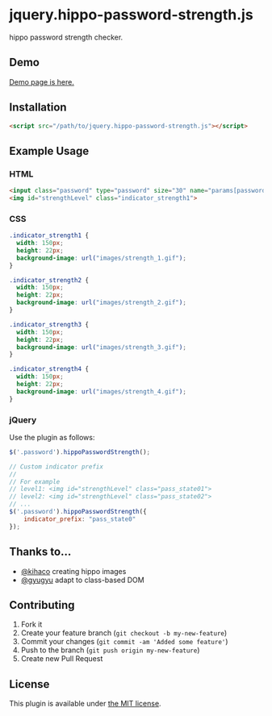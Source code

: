 jquery.hippo-password-strength.js
===============================

hippo password strength checker.

## Demo
[Demo page is here.](http://kuro96.heteml.jp/hippo-password-strength/hippo.html)

## Installation
```html
<script src="/path/to/jquery.hippo-password-strength.js"></script>
```

## Example Usage
### HTML

```html
<input class="password" type="password" size="30" name="params[password]" value="" data-indicator="strengthLevel">
<img id="strengthLevel" class="indicator_strength1">
```

### CSS
```css
.indicator_strength1 {
  width: 150px;
  height: 22px;
  background-image: url("images/strength_1.gif");
}

.indicator_strength2 {
  width: 150px;
  height: 22px;
  background-image: url("images/strength_2.gif");
}

.indicator_strength3 {
  width: 150px;
  height: 22px;
  background-image: url("images/strength_3.gif");
}

.indicator_strength4 {
  width: 150px;
  height: 22px;
  background-image: url("images/strength_4.gif");
}
```

### jQuery

Use the plugin as follows:

```js
$('.password').hippoPasswordStrength();

// Custom indicator prefix
//
// For example
// level1: <img id="strengthLevel" class="pass_state01">
// level2: <img id="strengthLevel" class="pass_state02">
// ...
$('.password').hippoPasswordStrength({
    indicator_prefix: "pass_state0"
});
```

## Thanks to…

* [@kihaco](http://github.com/kihaco) creating hippo images
* [@gyugyu](http://github.com/gyugyu) adapt to class-based DOM

## Contributing

1. Fork it
2. Create your feature branch (`git checkout -b my-new-feature`)
3. Commit your changes (`git commit -am 'Added some feature'`)
4. Push to the branch (`git push origin my-new-feature`)
5. Create new Pull Request

## License

This plugin is available under [the MIT license](http://opensource.org/licenses/MIT).
